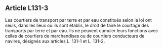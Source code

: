 Article L131-3
----
Les courtiers de transport par terre et par eau constitués selon la loi ont
seuls, dans les lieux où ils sont établis, le droit de faire le courtage des
transports par terre et par eau. Ils ne peuvent cumuler leurs fonctions avec
celles de courtiers de marchandises ou de courtiers conducteurs de navires,
désignés aux articles L. 131-1 et L. 131-2.
